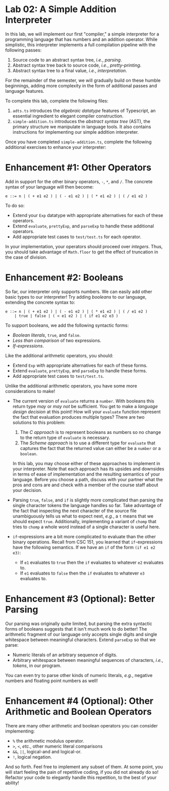 # Lab 02: A Simple Addition Interpreter

In this lab, we will implement our first "compiler," a simple interpreter for a programming language that has numbers and an addition operator.
While simplistic, this interpreter implements a full compilation pipeline with the following passes:

1.  Source code to an abstract syntax tree, _i.e._, _parsing_.
2.  Abstract syntax tree back to source code, _i.e._, _pretty-printing_.
2.  Abstract syntax tree to a final value, _i.e._, _interpretation_.

For the remainder of the semester, we will gradually build on these humble beginnings, adding more complexity in the form of additional passes and language features.

To complete this lab, complete the following files:

1.  `adts.ts` introduces the _algebraic datatype_ features of Typescript, an essential ingredient to elegant compiler construction.
2.  `simple-addition.ts` introduces the _abstract syntax tree_ (AST), the primary structure we manipulate in language tools.
    It also contains instructions for implementing our simple addition interpreter.

Once you have completed `simple-addition.ts`, complete the following additional exercises to enhance your interpreter:

# Enhancement #1: Other Operators

Add in support for the other binary operators, `-`, `*`, and `/`.
The concrete syntax of your language will then become:

~~~
e ::= n | ( + e1 e2 ) | ( - e1 e2 ) | ( * e1 e2 ) | ( / e1 e2 )
~~~

To do so:

+   Extend your `Exp` datatype with appropriate alternatives for each of these operators.
+   Extend `evaluate`, `prettyExp`, and `parseExp` to handle these additional operators.
+   Add appropriate test cases to `test/test.ts` for each operator.

In your implementation, your operators should proceed over _integers_.
Thus, you should take advantage of `Math.floor` to get the effect of truncation in the case of division.

# Enhancement #2: Booleans

So far, our interpreter only supports numbers.
We can easily add other basic types to our interpreter!
Try adding _booleans_ to our language, extending the concrete syntax to:

~~~
e ::= n | ( + e1 e2 ) | ( - e1 e2 ) | ( * e1 e2 ) | ( / e1 e2 )
    | true | false | ( < e1 e2 ) | ( if e1 e2 e3 )
~~~

To support booleans, we add the following syntactic forms:

+   _Boolean literals_, `true`, and `false`.
+   _Less than comparison_ of two expressions.
+   _If-expressions_.

Like the additional arithmetic operators, you should:

+   Extend `Exp` with appropriate alternatives for each of these forms.
+   Extend `evaluate`, `prettyExp`, and `parseExp` to handle these forms.
+   Add appropriate test cases to `test/test.ts`.

Unlike the additional arithmetic operators, you have some more considerations to make!

+   The current version of `evaluate` returns a `number`.
    With booleans this return type _may_ or _may not_ be sufficient.
    You get to make a _language design decision_ at this point!
    How will your `evaluate` function represent the fact that evaluation produces multiple types?
    There are two solutions to this problem:

    1.  The _C approach_ is to represent booleans as numbers so no change to the return type of `evaluate` is necessary.
    2.  The _Scheme approach_ is to use a different type for `evaluate` that captures the fact that the returned value can either be a `number` or a `boolean`.

    In this lab, you may choose either of these approaches to implement in your interpreter.
    Note that each approach has its upsides and downsides in terms of ease of implementation and the resulting semantics of your language.
    Before you choose a path, discuss with your partner what the pros and cons are and check with a member of the course staff about your decision.

+   Parsing `true`, `false`, and `if` is slightly more complicated than parsing the single character tokens the language handles so far.
    Take advantage of the fact that inspecting the next character of the source file unambiguously tells us what to expect next, _e.g._, a `t` means that we should expect `true`.
    Additionally, implementing a variant of `chomp` that tries to `chomp` a whole word instead of a single character is useful here.

+   `if`-expressions are a bit more complicated to evaluate than the other binary operations.
    Recall from CSC 151, you learned that `if`-expressions have the following semantics.
    If we have an `if` of the form `(if e1 e2 e3)`:

    +   If `e1` evaluates to `true` then the `if` evaluates to whatever `e2` evaluates to.
    +   If `e1` evaluates to `false` then the `if` evaluates to whatever `e3` evaluates to.

# Enhancement #3 (Optional): Better Parsing

Our parsing was originally quite limited, but parsing the extra syntactic forms of booleans suggests that it isn't much work to do better!
The arithmetic fragment of our language only accepts single digits and single whitespace between meaningful characters.
Extend `parseExp` so that we parse:

+   Numeric literals of an arbitrary sequence of digits.
+   Arbitrary whitespace between meaningful sequences of characters, _i.e._, _tokens_, in our program.

You can even try to parse other kinds of numeric literals, _e.g._, negative numbers and floating point numbers as well!

# Enhancement #4 (Optional): Other Arithmetic and Boolean Operators

There are many other arithmetic and boolean operators you can consider implementing:

+   `%` the arithmetic modulus operator.
+   `>`, `<`, _etc._, other numeric literal comparisons
+   `&&`, `||`, logical-and and logical-or.
+   `!`, logical negation.

And so forth.
Feel free to implement any subset of them.
At some point, you will start feeling the pain of repetitive coding, if you did not already do so!
Refactor your code to elegantly handle this repetition, to the best of your ability!
